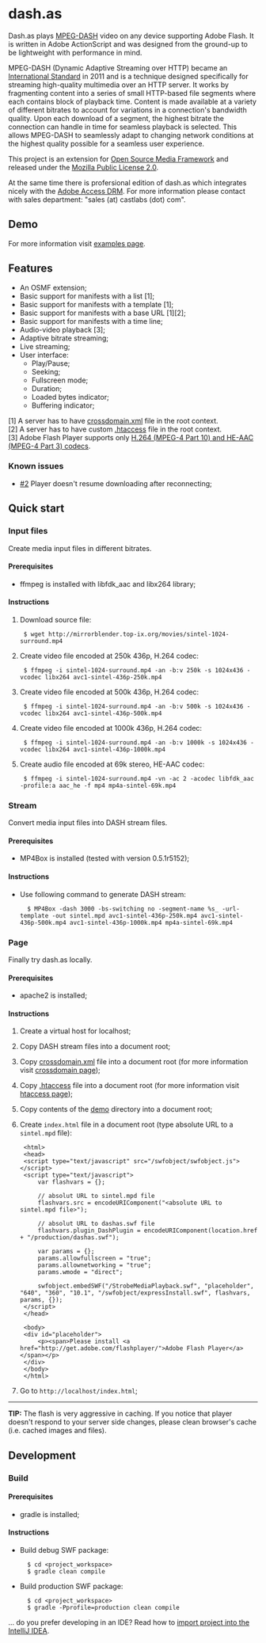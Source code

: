 <!--[![Build Status](https://travis-ci.org/castlabs/dashas.png?branch=master)](https://travis-ci.org/castlabs/dashas)-->

dash.as
=======

Dash.as plays [MPEG-DASH](http://dashif.org/) video on any device supporting Adobe Flash. It is written in Adobe ActionScript and was designed from the ground-up to be lightweight with performance in mind.

MPEG-DASH (Dynamic Adaptive Streaming over HTTP) became an [International Standard](http://standards.iso.org/ittf/PubliclyAvailableStandards/c057623_ISO_IEC_23009-1_2012.zip) in 2011 and is a technique designed specifically for streaming high-quality multimedia over an HTTP server. It works by fragmenting content into a series of small HTTP-based file segments where each contains block of playback time. Content is made available at a variety of different bitrates to account for variations in a connection's bandwidth quality. Upon each download of a segment, the highest bitrate the connection can handle in time for seamless playback is selected. This allows MPEG-DASH to seamlessly adapt to changing network conditions at the highest quality possible for a seamless user experience.

This project is an extension for [Open Source Media Framework](http://osmf.org/) and released under the [Mozilla Public License 2.0](http://www.mozilla.org/MPL/2.0/).

At the same time there is profersional edition of dash.as which integrates nicely with the [Adobe Access DRM](http://www.adobe.com/products/adobe-access.html). For more information please contact with sales department: "sales (at) castlabs (dot) com".

## Demo

For more information visit [examples page](http://dashas.castlabs.com/demo/try.html).

## Features

* An OSMF extension;
* Basic support for manifests with a list [1];
* Basic support for manifests with a template [1];
* Basic support for manifests with a base URL [1][2];
* Basic support for manifests with a time line;
* Audio-video playback [3];
* Adaptive bitrate streaming;
* Live streaming;
* User interface:
	* Play/Pause;
	* Seeking;
	* Fullscreen mode;
	* Duration;
	* Loaded bytes indicator;
	* Buffering indicator;

[1] A server has to have [crossdomain.xml](https://github.com/castlabs/dashas/blob/master/utils/crossdomain.xml) file in the root context.  
[2] A server has to have custom [.htaccess](https://github.com/castlabs/dashas/blob/master/utils/.htaccess) file in the root context.  
[3] Adobe Flash Player supports only [H.264 (MPEG-4 Part 10)  and HE-AAC (MPEG-4 Part 3) codecs](http://helpx.adobe.com/flash/kb/supported-codecs-flash-player.html).

### Known issues

* [#2](https://github.com/castlabs/dashas/issues/2) Player doesn't resume downloading after reconnecting;

## Quick start

### Input files

Create media input files in different bitrates.

#### Prerequisites

* ffmpeg is installed with libfdk_aac and libx264 library;


#### Instructions

1. Download source file:

		$ wget http://mirrorblender.top-ix.org/movies/sintel-1024-surround.mp4

1. Create video file encoded at 250k 436p, H.264 codec:

		$ ffmpeg -i sintel-1024-surround.mp4 -an -b:v 250k -s 1024x436 -vcodec libx264 avc1-sintel-436p-250k.mp4

1. Create video file encoded at 500k 436p, H.264 codec:

		$ ffmpeg -i sintel-1024-surround.mp4 -an -b:v 500k -s 1024x436 -vcodec libx264 avc1-sintel-436p-500k.mp4
		
1. Create video file encoded at 1000k 436p, H.264 codec:

		$ ffmpeg -i sintel-1024-surround.mp4 -an -b:v 1000k -s 1024x436 -vcodec libx264 avc1-sintel-436p-1000k.mp4
		
1. Create audio file encoded at 69k stereo, HE-AAC codec:

		$ ffmpeg -i sintel-1024-surround.mp4 -vn -ac 2 -acodec libfdk_aac -profile:a aac_he -f mp4 mp4a-sintel-69k.mp4
		
		
### Stream
		
Convert media input files into DASH stream files.
		
#### Prerequisites

* MP4Box is installed (tested with version 0.5.1r5152);

#### Instructions

* Use following command to generate DASH stream:
		
		$ MP4Box -dash 3000 -bs-switching no -segment-name %s_ -url-template -out sintel.mpd avc1-sintel-436p-250k.mp4 avc1-sintel-436p-500k.mp4 avc1-sintel-436p-1000k.mp4 mp4a-sintel-69k.mp4
		
### Page

Finally try dash.as locally.

#### Prerequisites

* apache2 is installed;

#### Instructions

1. Create a virtual host for localhost;

1. Copy DASH stream files into a document root;

1. Copy [crossdomain.xml](https://github.com/castlabs/dashas/blob/master/utils/crossdomain.xml) file into a document root (for more information visit [crossdomain page](https://github.com/castlabs/dashas/wiki/crossdomain));

1. Copy [.htaccess](https://github.com/castlabs/dashas/blob/master/utils/.htaccess) file into a document root (for more information visit [htaccess page](https://github.com/castlabs/dashas/wiki/htaccess));

1. Copy contents of the [demo](https://github.com/castlabs/dashas/tree/master/site/demo/) directory into a document root;

1. Create `index.html` file in a document root (type absolute URL to a `sintel.mpd` file):

		<html>
		<head>
		<script type="text/javascript" src="/swfobject/swfobject.js"></script>
		<script type="text/javascript">
		    var flashvars = {};
		
		    // absolut URL to sintel.mpd file
		    flashvars.src = encodeURIComponent("<absolute URL to sintel.mpd file>");
		
		    // absolut URL to dashas.swf file
		    flashvars.plugin_DashPlugin = encodeURIComponent(location.href + "/production/dashas.swf");
		
		    var params = {};
		    params.allowfullscreen = "true";
		    params.allownetworking = "true";
		    params.wmode = "direct";
		
		    swfobject.embedSWF("/StrobeMediaPlayback.swf", "placeholder", "640", "360", "10.1", "/swfobject/expressInstall.swf", flashvars, params, {});
		</script>
		</head>
		
		<body>
		<div id="placeholder">
		    <p><span>Please install <a href="http://get.adobe.com/flashplayer/">Adobe Flash Player</a></span></p>
		</div>
		</body>
		</html>
	
1. Go to `http://localhost/index.html`;

---

**TIP:** The flash is very aggressive in caching. If you notice that player doesn't respond to your server side changes, please clean browser's cache (i.e. cached images and files). 
	

## Development

### Build

#### Prerequisites

* gradle is installed;

#### Instructions

* Build debug SWF package:

		$ cd <project_workspace>
		$ gradle clean compile

* Build production SWF package:

		$ cd <project_workspace>
		$ gradle -Pprofile=production clean compile

... do you prefer developing in an IDE? Read how to [import project into the IntelliJ IDEA](https://github.com/castlabs/dashas/wiki/IntelliJ-IDEA).
